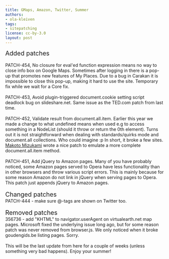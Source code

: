 ```yaml
---
title: GMaps, Amazon, Twitter, Summer
authors:
- ola-kleiven
tags:
- sitepatching
license: cc-by-3.0
layout: post
---
```


<span style="font-size: 140%">Added patches</span><br/><br/>PATCH-454, No closure for eval&#39;ed function expression means no way to close info box on Google Maps. Sometimes after logging in there is a pop-up that promotes new features of My Places. Due to a bug in Carakan it is impossible to close this pop-up, making it hard to use the site. Temporary fix while we wait for a Core fix.<br/><br/>PATCH-453, Avoid plugin-triggered document.cookie setting script deadlock bug on slideshare.net. Same issue as the TED.com patch from last time.<br/><br/>PATCH-452, Validate result from document.all.item. Earlier this year we made a change to what undefined means when used e.g to access something in a NodeList (should it throw or return the 0th element). Turns out it is not straightforward when dealing with standards/quirks mode and document.all collections. Who could imagine :p In short, it broke a few sites. <a href="http://my.opera.com/m25686/about/" target="_blank">Makoto Mizukami</a> wrote a nice patch to emulate a more complete document.all.item method.<br/><br/>PATCH-451, Add jQuery to Amazon pages. Many of you have probably noticed, some Amazon pages served to Opera have less functionality than in other browsers and throw various script errors. This is mainly because for some reason Amazon do not link in jQuery when serving pages to Opera. This patch just appends jQuery to Amazon pages.<br/><br/><span style="font-size: 140%">Changed patches</span><br/>PATCH-444 - make sure @-tags are shown on Twitter too.<br/><br/><span style="font-size: 140%">Removed patches</span><br/>356736 - add &quot;KHTML&quot; to navigator.userAgent on virtualearth.net map pages. Microsoft fixed the underlying issue long ago, but for some reason patch was never removed from browser.js. We only noticed when it broke goudengids.be listing pages. Sorry.<br/><br/>This will be the last update from here for a couple of weeks (unless something very bad happens). Enjoy your summer!
